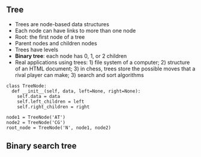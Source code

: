 ## Tree
- Trees are node-based data structures
- Each node can have links to more than one node
- Root: the first node of a tree
- Parent nodes and children nodes
- Trees have levels
- **Binary tree**: each node has 0, 1, or 2 children
- Real applications using trees: 1) file system of a computer; 2) structure of an HTML document; 3) in chess, trees store the possible moves that a rival player can make; 3) search and sort algorithms

```
class TreeNode:
  def __init__(self, data, left=None, right=None):
    self.data = data
    self.left_children = left
    self.right_children = right

node1 = TreeNode('AT')
node2 = TreeNode('CG')
root_node = TreeNode('N', node1, node2)
```

## Binary search tree
